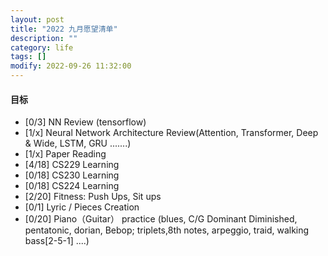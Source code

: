 ```yaml
---
layout: post
title: "2022 九月愿望清单"
description: ""
category: life
tags: []
modify: 2022-09-26 11:32:00
---
```



#### 目标

+ [0/3] NN Review (tensorflow)
+ [1/x] Neural Network Architecture Review(Attention, Transformer, Deep & Wide, LSTM, GRU .......)
+ [1/x] Paper Reading
+ [4/18] CS229 Learning
+ [0/18] CS230 Learning
+ [0/18] CS224 Learning
+ [2/20] Fitness: Push Ups, Sit ups
+ [0/1] Lyric / Pieces Creation
+ [0/20] Piano（Guitar） practice (blues, C/G Dominant Diminished, pentatonic, dorian, Bebop; 
triplets,8th notes, arpeggio, traid, walking bass[2-5-1] ....)
    
    